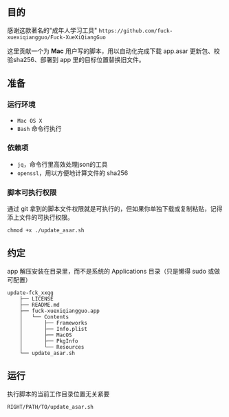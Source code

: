 ## 目的

感谢这款著名的"成年人学习工具" `https://github.com/fuck-xuexiqiangguo/Fuck-XueXiQiangGuo`

这里贡献一个为 **Mac** 用户写的脚本，用以自动化完成下载 app.asar 更新包、校验sha256、部署到 app 里的目标位置替换旧文件。

## 准备

### 运行环境
- `Mac OS X`
- `Bash` 命令行执行

### 依赖项

- `jq`，命令行里高效处理json的工具
- `openssl`，用以方便地计算文件的 sha256

### 脚本可执行权限

通过 git 拿到的脚本文件权限就是可执行的，但如果你单独下载或复制粘贴，记得添上文件的可执行权限。

```
chmod +x ./update_asar.sh
```

## 约定

app 解压安装在目录里，而不是系统的 Applications 目录（只是懒得 sudo 或做可配置）

```
update-fck_xxqg
    ├── LICENSE
    ├── README.md
    ├── fuck-xuexiqiangguo.app
    │   └── Contents
    │       ├── Frameworks
    │       ├── Info.plist
    │       ├── MacOS
    │       ├── PkgInfo
    │       └── Resources
    └── update_asar.sh
```

## 运行

执行脚本的当前工作目录位置无关紧要

```
RIGHT/PATH/TO/update_asar.sh
```